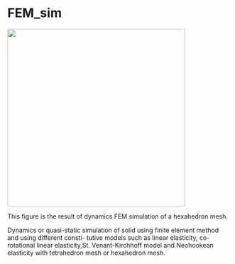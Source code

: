 # FEM_sim
<img src="https://github.com/WTYatzoo/WTYatzoo.github.io/raw/master/gallery/FEM_solid.gif" width="400" />

This figure is the result of dynamics FEM simulation of a hexahedron mesh.

Dynamics or quasi-static simulation of solid using finite element method and using different consti- tutive models such as linear elasticity, co-rotational linear elasticity,St. Venant-Kirchhoff model and Neohookean elasticity with tetrahedron mesh or hexahedron mesh. 
